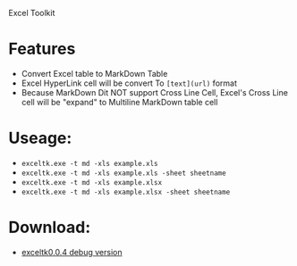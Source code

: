 Excel Toolkit

# Features
  - Convert Excel table to MarkDown Table
  - Excel HyperLink cell will be convert To `[text](url)` format 
  - Because MarkDown Dit NOT support Cross Line Cell, Excel's Cross Line cell will be "expand" to Multiline MarkDown table cell 

# Useage:
  - `exceltk.exe -t md -xls example.xls` 
  - `exceltk.exe -t md -xls example.xls -sheet sheetname`
  - `exceltk.exe -t md -xls example.xlsx` 
  - `exceltk.exe -t md -xls example.xlsx -sheet sheetname`

# Download:
  - [exceltk0.0.4 debug version](http://fanfeilong.github.io/exceltk0.0.4.7z)
